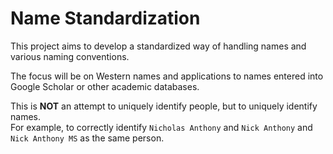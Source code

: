 # Name Standardization

This project aims to develop a standardized way of handling names and various naming conventions.

The focus will be on Western names and applications to names entered into Google Scholar or other academic databases.

This is **NOT** an attempt to uniquely identify people, but to uniquely identify names.  
For example, to correctly identify `Nicholas Anthony` and `Nick Anthony` and `Nick Anthony MS` as the same person.

